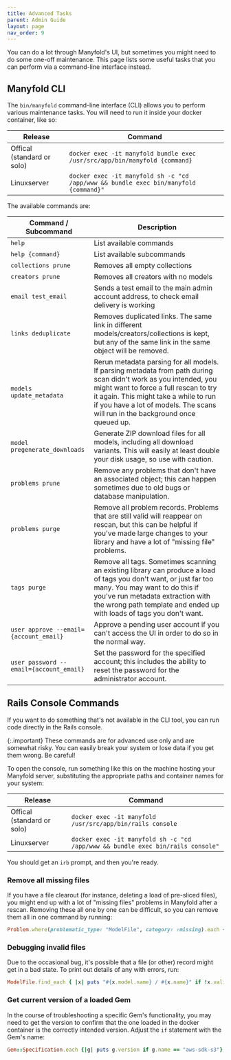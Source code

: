 ```yaml
---
title: Advanced Tasks
parent: Admin Guide
layout: page
nav_order: 9
---
```


You can do a lot through Manyfold's UI, but sometimes you might need to do some one-off maintenance. This page lists some useful tasks that you can perform via a command-line interface instead.

## Manyfold CLI

The `bin/manyfold` command-line interface (CLI) allows you to perform various maintenance tasks. You will need to run it inside your docker container, like so:

|Release|Command|
|--|--|
|Offical (standard or solo)|`docker exec -it manyfold bundle exec /usr/src/app/bin/manyfold {command}`|
|Linuxserver|`docker exec -it manyfold sh -c "cd /app/www && bundle exec bin/manyfold {command}"`|

The available commands are:

|Command / Subcommand|Description|
|---|---|
|`help`|List available commands|
|`help {command}`|List available subcommands|
|`collections prune`|Removes all empty collections|
|`creators prune`|Removes all creators with no models|
|`email test_email`|Sends a test email to the main admin account address, to check email delivery is working|
|`links deduplicate`|Removes duplicated links. The same link in different models/creators/collections is kept, but any of the same link in the same object will be removed.|
|`models update_metadata`|Rerun metadata parsing for all models. If parsing metadata from path during scan didn't work as you intended, you might want to force a full rescan to try it again. This might take a while to run if you have a lot of models. The scans will run in the background once queued up.|
|`model pregenerate_downloads`|Generate ZIP download files for all models, including all download variants. This will easily at least double your disk usage, so use with caution.|
|`problems prune`|Remove any problems that don't have an associated object; this can happen sometimes due to old bugs or database manipulation.|
|`problems purge`|Remove all problem records. Problems that are still valid will reappear on rescan, but this can be helpful if you've made large changes to your library and have a lot of "missing file" problems.|
|`tags purge`|Remove all tags. Sometimes scanning an existing library can produce a load of tags you don't want, or just far too many. You may want to do this if you've run metadata extraction with the wrong path template and ended up with loads of tags you don't want.|
|`user approve --email={account_email}`|Approve a pending user account if you can't access the UI in order to do so in the normal way.|
|`user password --email={account_email}`|Set the password for the specified account; this includes the ability to reset the password for the administrator account.|

## Rails Console Commands

If you want to do something that's not available in the CLI tool, you can run code directly in the Rails console.

{:.important}
These commands are for advanced use only and are somewhat risky. You can easily break your system or lose data if you get them wrong. Be careful!

To open the console, run something like this on the machine hosting your Manyfold server, substituting the appropriate paths and container names for your system:

|Release|Command|
|--|--|
|Offical (standard or solo)|`docker exec -it manyfold /usr/src/app/bin/rails console`|
|Linuxserver|`docker exec -it manyfold sh -c "cd /app/www && bundle exec bin/rails console"`|

You should get an `irb` prompt, and then you're ready.

### Remove all missing files

If you have a file clearout (for instance, deleting a load of pre-sliced files), you might end up with a lot of "missing files" problems in Manyfold after a rescan. Removing these all one by one can be difficult, so you can remove them all in one command by running:

```ruby
Problem.where(problematic_type: "ModelFile", category: :missing).each {|x| x.problematic.destroy}
```

### Debugging invalid files

Due to the occasional bug, it's possible that a file (or other) record might get in a bad state. To print out details of any with errors, run:

```ruby
ModelFile.find_each { |x| puts "#{x.model.name} / #{x.name}" if !x.valid? }
````

### Get current version of a loaded Gem

In the course of troubleshooting a specific Gem's functionality, you may need to get the version to confirm that the one loaded in the docker container is the correctly intended version. Adjust the `if` statement with the Gem's name:

```ruby
Gem::Specification.each {|g| puts g.version if g.name == "aws-sdk-s3"};
```

